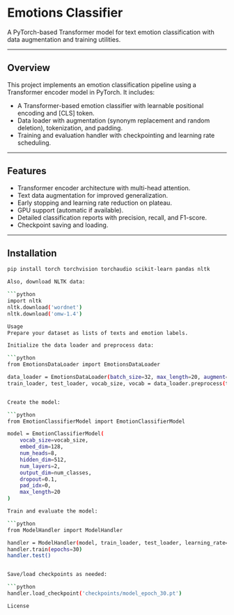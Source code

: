 # Emotions Classifier

A PyTorch-based Transformer model for text emotion classification with data augmentation and training utilities.

---

## Overview

This project implements an emotion classification pipeline using a Transformer encoder model in PyTorch. It includes:

- A Transformer-based emotion classifier with learnable positional encoding and [CLS] token.
- Data loader with augmentation (synonym replacement and random deletion), tokenization, and padding.
- Training and evaluation handler with checkpointing and learning rate scheduling.

---

## Features

- Transformer encoder architecture with multi-head attention.
- Text data augmentation for improved generalization.
- Early stopping and learning rate reduction on plateau.
- GPU support (automatic if available).
- Detailed classification reports with precision, recall, and F1-score.
- Checkpoint saving and loading.

---

## Installation

````bash
pip install torch torchvision torchaudio scikit-learn pandas nltk

Also, download NLTK data:

```python
import nltk
nltk.download('wordnet')
nltk.download('omw-1.4')

Usage
Prepare your dataset as lists of texts and emotion labels.

Initialize the data loader and preprocess data:

```python
from EmotionsDataLoader import EmotionsDataLoader

data_loader = EmotionsDataLoader(batch_size=32, max_length=20, augment=True)
train_loader, test_loader, vocab_size, vocab = data_loader.preprocess(texts, labels)


Create the model:

```python
from EmotionClassifierModel import EmotionClassifierModel

model = EmotionClassifierModel(
    vocab_size=vocab_size,
    embed_dim=128,
    num_heads=8,
    hidden_dim=512,
    num_layers=2,
    output_dim=num_classes,
    dropout=0.1,
    pad_idx=0,
    max_length=20
)

Train and evaluate the model:

```python
from ModelHandler import ModelHandler

handler = ModelHandler(model, train_loader, test_loader, learning_rate=0.002)
handler.train(epochs=30)
handler.test()


Save/load checkpoints as needed:

```python
handler.load_checkpoint('checkpoints/model_epoch_30.pt')

License
````
